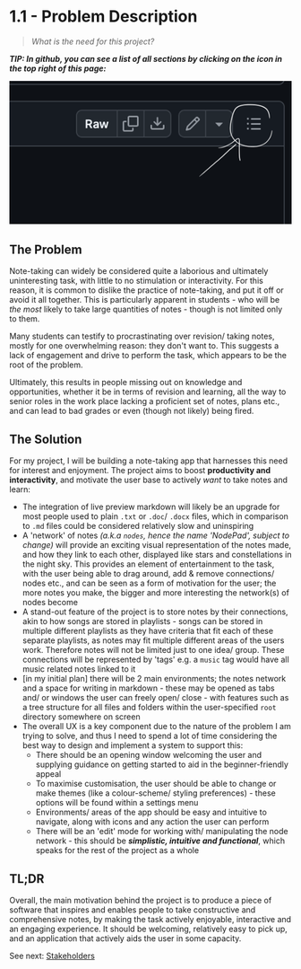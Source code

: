 # 1.1 - Problem Description

> _What is the need for this project?_

**_TIP: In github, you can see a list of all sections by clicking on the icon in the top right of this page:_**

<div align='center'>
  <img src='./src/helpThing.png' />
</div>

## The Problem

Note-taking can widely be considered quite a laborious and ultimately uninteresting task, with little to no stimulation or interactivity. For this reason, it is common to dislike the practice of note-taking, and put it off or avoid it all together. This is particularly apparent in students - who will be _the most_ likely to take large quantities of notes - though is not limited only to them.

Many students can testify to procrastinating over revision/ taking notes, mostly for one overwhelming reason: they don't want to. This suggests a lack of engagement and drive to perform the task, which appears to be the root of the problem.

Ultimately, this results in people missing out on knowledge and opportunities, whether it be in terms of revision and learning, all the way to senior roles in the work place lacking a proficient set of notes, plans etc., and can lead to bad grades or even (though not likely) being fired.

## The Solution

For my project, I will be building a note-taking app that harnesses this need for interest and enjoyment. The project aims to boost **productivity and interactivity**, and motivate the user base to actively _want_ to take notes and learn:

- The integration of live preview markdown will likely be an upgrade for most people used to plain `.txt` or `.doc`/ `.docx` files, which in comparison to `.md` files could be considered relatively slow and uninspiring
- A 'network' of notes _(a.k.a `nodes`, hence the name 'NodePad', subject to change)_ will provide an exciting visual representation of the notes made, and how they link to each other, displayed like stars and constellations in the night sky. This provides an element of entertainment to the task, with the user being able to drag around, add & remove connections/ nodes etc., and can be seen as a form of motivation for the user; the more notes you make, the bigger and more interesting the network(s) of nodes become
- A stand-out feature of the project is to store notes by their connections, akin to how songs are stored in playlists - songs can be stored in multiple different playlists as they have criteria that fit each of these separate playlists, as notes may fit multiple different areas of the users work. Therefore notes will not be limited just to one idea/ group. These connections will be represented by 'tags' e.g. a `music` tag would have all music related notes linked to it
- \[in my initial plan] there will be 2 main environments; the notes network and a space for writing in markdown - these may be opened as tabs and/ or windows the user can freely open/ close - with features such as a tree structure for all files and folders within the user-specified `root` directory somewhere on screen
- The overall UX is a key component due to the nature of the problem I am trying to solve, and thus I need to spend a lot of time considering the best way to design and implement a system to support this:
  - There should be an opening window welcoming the user and supplying guidance on getting started to aid in the beginner-friendly appeal
  - To maximise customisation, the user should be able to change or make themes (like a colour-scheme/ styling preferences) - these options will be found within a settings menu
  - Environments/ areas of the app should be easy and intuitive to navigate, along with icons and any action the user can perform
  - There will be an 'edit' mode for working with/ manipulating the node network - this should be **_simplistic, intuitive and functional_**, which speaks for the rest of the project as a whole

## TL;DR

Overall, the main motivation behind the project is to produce a piece of software that inspires and enables people to take constructive and comprehensive notes, by making the task actively enjoyable, interactive and an engaging experience. It should be welcoming, relatively easy to pick up, and an application that actively aids the user in some capacity.

See next: [Stakeholders](1.2-stakeholders.md)
